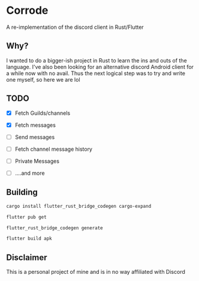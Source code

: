 # Corrode
A re-implementation of the discord client in Rust/Flutter

## Why?
I wanted to do a bigger-ish project in Rust to learn the ins and outs of the language.
I've also been looking for an alternative discord Android client for a while now with no avail.
Thus the next logical step was to try and write one myself, so here we are lol 

## TODO
- [x] Fetch Guilds/channels
- [x] Fetch messages
- [ ] Send messages
- [ ] Fetch channel message history
- [ ] Private Messages
- [ ] ....and more


## Building

```bash
cargo install flutter_rust_bridge_codegen cargo-expand

flutter pub get

flutter_rust_bridge_codegen generate

flutter build apk
```

## Disclaimer
This is a personal project of mine and is in no way affiliated with Discord